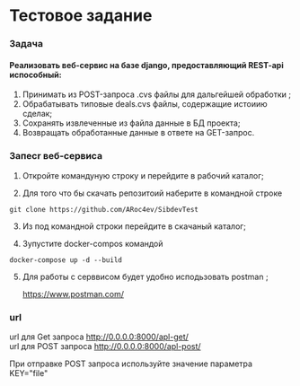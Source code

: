 # Тестовое задание

### Задача
#### Реализовать веб-сервис на базе django, предоставляющий REST-api испособный:
1. Принимать из POST-запроса .cvs  файлы для дальгейшей обработки ;
2. Обрабатывать типовые deals.cvs файлы, содержащие истоиию сделак;
3. Сохранять извлеченные из файла данные в БД проекта;
4. Возвращать обработанные данные в ответе на GET-запрос.

### Запecr веб-сервиса
   1. Откройте командуную строку и перейдите в рабочий каталог;
   
   2. Для того что бы скачать репозитоий  наберите  в командной строке 
   
    git clone https://github.com/ARoc4ev/SibdevTest
   3. Из под командной строки перейдите в скачаный каталог;

   4. Зупустите docker-compos командой 
    
    docker-compose up -d --build
    
    
   5. Для работы с серввисом будет удобно исподьзовать  postman ;
         
         https://www.postman.com/
         
         
 ### url
   url для Get запроса  http://0.0.0.0:8000/apl-get/ <br/>
   url для POST запроса http://0.0.0.0:8000/apl-post/ <br/>
  
  При отправке POST запроса используйте значение параметра KEY="file"
   
       
   
 
         
    
  

    
